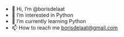 - 👋 Hi, I’m @borisdelaat
- 👀 I’m interested in Python
- 🌱 I’m currently learning Python
- 📫 How to reach me borisdelaat@gmail.com
